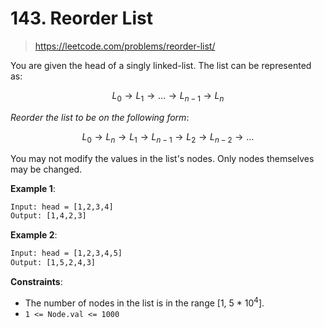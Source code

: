 # 143. Reorder List

> <https://leetcode.com/problems/reorder-list/>

You are given the head of a singly linked-list. The list can be represented as:

$$
L_0 → L_1 → … → L_{n - 1} → L_n
$$

*Reorder the list to be on the following form*:

$$
L_0 → L_n → L_1 → L_{n - 1} → L_2 → L_{n - 2} → …
$$

You may not modify the values in the list's nodes. Only nodes themselves may be
changed.

**Example 1**:

```txt
Input: head = [1,2,3,4]
Output: [1,4,2,3]
```

**Example 2**:

```txt
Input: head = [1,2,3,4,5]
Output: [1,5,2,4,3]
```

**Constraints**:

- The number of nodes in the list is in the range [1, 5 * $10^4$].
- `1 <= Node.val <= 1000`
